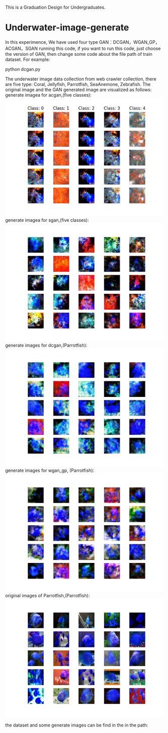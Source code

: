  This is a Graduation Design for Undergraduates.
# Underwater-image-generate

 In this experimence, We have used four type GAN：DCGAN，WGAN_GP，ACGAN，SGAN running this code, if you want to run this code, just choose the version of GAN, then change some code about the file path of train dataset. For example:

python dcgan.py

The underwater image data collection from web crawler collection, there are five type: Coral, Jellyfish, Parrotfish, SeaAnemone, Zebrafish. The original image and the GAN generated image are visualized as follows:
generate imagea for acgan,(five classes):
![generate imagea for acgan](https://github.com/Briwisdom/Underwater-image-generate/blob/master/acgan/images/1100.png)
generate imagea for sgan,(five classes):
![generate imagea for sgan](https://github.com/Briwisdom/Underwater-image-generate/blob/master/sgan/images_64/mnist_1150.png)
generate images for dcgan,(Parrotfish):
![generate images for dcgan,Parrotfish](https://github.com/Briwisdom/Underwater-image-generate/blob/master/dcgan/genImages/Parrotfish_64/epochs_1120.png)
generate images for wgan_gp, (Parrotfish):
![generate images for wgan_gp, (Parrotfish)](https://github.com/Briwisdom/Underwater-image-generate/blob/master/wgan_gp/genImages/Parrotfish_64/epochs_1620.png)
original images of Parrotfish,(Parrotfish):
![original images, Parrotfish](https://github.com/Briwisdom/Underwater-image-generate/blob/master/Parrotfish_64.png)

the dataset and some generate images can be find in the in the path:

